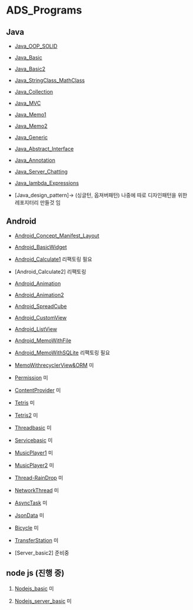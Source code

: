 # ADS_Programs

## Java
+ [Java_OOP_SOLID](https://github.com/youjisang/ADS_Java_OOP_SOLID.git)

+ [Java_Basic](https://github.com/youjisang/ADS_Java_Basic.git)

+ [Java_Basic2](https://github.com/youjisang/ADS_Java_Basic2.git) 

+ [Java_StringClass_MathClass](https://github.com/youjisang/ADS_Java_StringClass_MathClass.git)

+ [Java_Collection](https://github.com/youjisang/ADS_Java_Collection.git)

+ [Java_MVC](https://github.com/youjisang/ADS_Java_MVC.git)

+ [Java_Memo1](https://github.com/youjisang/ADS_Java_Memo1.git) 

+ [Java_Memo2](https://github.com/youjisang/ADS_Java_Memo2.git) 

+ [Java_Generic](https://github.com/youjisang/ADS_Java_Generic.git)

+ [Java_Abstract_Interface](https://github.com/youjisang/ADS_Java_Abstract_Interface.git)

+ [Java_Annotation](https://github.com/youjisang/ADS_Java_Annotation.git)

+ [Java_Server_Chatting](https://github.com/youjisang/ADS_Java_Server_Chatting.git)

+ [Java_lambda_Expressions](https://github.com/youjisang/ADS_Java_Lambda_Expressions.git)

+ [Java_design_pattern]-> (싱글턴, 옵져버패턴) 나중에 따로 디자인패턴을 위한 레포지터리 만들것 임


## Android

- [Android_Concept_Manifest_Layout](https://github.com/youjisang/Android_Concept_Manifest_Layout.git)

- [Android_BasicWidget](https://github.com/youjisang/ADS_Android_BasicWidget.git)

- [Android_Calculate1](https://github.com/youjisang/ADS_Android_Calculate1.git) 리팩토링 필요

- [Android_Calculate2] 리팩토링 
 
- [Android_Animation](https://github.com/youjisang/ADS_Android_Animation.git)
 
- [Android_Animation2](https://github.com/youjisang/ADS_Android_Animation2.git)

- [Android_SpreadCube](https://github.com/youjisang/ADS_Android_SpreadCube.git)
 
- [Android_CustomView](https://github.com/youjisang/ADS_Android_CustomView.git)
 
- [Android_ListView](https://github.com/youjisang/ADS_Android_ListView.git)

- [Android_MemoWithFile](https://github.com/youjisang/ADS_Android_MemoWithFile.git)

- [Android_MemoWithSQLite](https://github.com/youjisang/ADS_Android_MemoWithSQLite.git) 리팩토링 필요

- [MemoWithrecyclerView&ORM](https://github.com/youjisang/Android_Memo_with_recyclerViewAndORM.git) 미
 
- [Permission](https://github.com/youjisang/Android_Permission.git) 미
 
- [ContentProvider](https://github.com/youjisang/Content_Provider.git) 미
 
- [Tetris](https://github.com/youjisang/Tetris.git) 미
 
- [Tetris2](https://github.com/youjisang/Tetris2.git) 미
 
- [Threadbasic](https://github.com/youjisang/threadbasic.git) 미

- [Servicebasic](https://github.com/youjisang/ServiceBasic.git) 미

- [MusicPlayer1](https://github.com/youjisang/MusicPlayer.git) 미

- [MusicPlayer2](https://github.com/youjisang/MusicPlayer2.git) 미

- [Thread-RainDrop](https://github.com/youjisang/Thread-RainDrop.git) 미

- [NetworkThread](https://github.com/youjisang/Thread-RainDrop.git) 미

- [AsyncTask](https://github.com/youjisang/AsyncTask.git) 미

- [JsonData](https://github.com/youjisang/JsonData.git) 미

- [Bicycle](https://github.com/youjisang/Bicycle.git) 미

- [TransferStation](https://github.com/youjisang/TransferStation.git) 미

- [Server_basic2] 준비중


## node js (진행 중)

1. [Nodejs_basic](https://github.com/youjisang/nodejs_basic.git) 미

2. [Nodejs_server_basic](https://github.com/youjisang/nodejs_server_basic.git) 미









